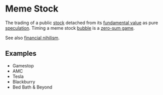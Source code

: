 # Meme Stock
The trading of a public [stock](stock.md) detached from its [fundamental value](fundamental-value.md) as pure [speculation](speculation.md). Timing a meme stock [bubble](bubble.md) is a [zero-sum game](zero-sum-game.md). 

See also [financial nihilism](ideologies/financial-nihilism.md).

## Examples
* Gamestop
* AMC
* Tesla
* Blackburry
* Bed Bath & Beyond
